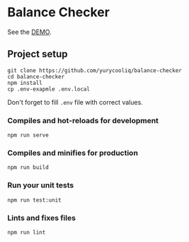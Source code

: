 # Balance Checker

See the [DEMO](https://ad-motion-balance-checker.github.io).

## Project setup
```
git clone https://github.com/yurycooliq/balance-checker
cd balance-checker
npm install
cp .env-exapmle .env.local
```

Don't forget to fill `.env` file with correct values.

### Compiles and hot-reloads for development
```
npm run serve
```

### Compiles and minifies for production
```
npm run build
```

### Run your unit tests
```
npm run test:unit
```

### Lints and fixes files
```
npm run lint
```
